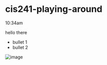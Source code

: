 # cis241-playing-around
10:34am

hello there

* bullet 1
* bullet 2

![image](https://miro.medium.com/v2/resize:fit:1324/1*VKLX3zydG8q93o4XPrqAKQ.gif)
